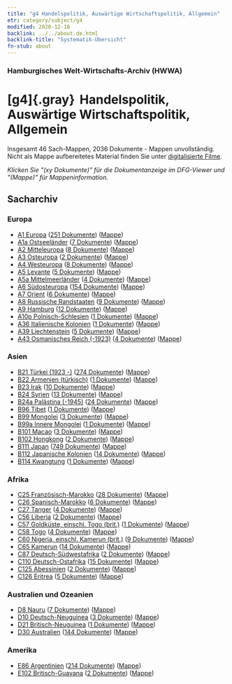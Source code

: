 ```yaml
---
title: "g4 Handelspolitik, Auswärtige Wirtschaftspolitik, Allgemein"
etr: category/subject/g4
modified: 2020-12-18
backlink: ../../about.de.html
backlink-title: "Systematik-Übersicht"
fn-stub: about
---
```


### Hamburgisches Welt-Wirtschafts-Archiv (HWWA)
# [g4]{.gray}&#8201; Handelspolitik, Auswärtige Wirtschaftspolitik, Allgemein&#160; 




Insgesamt 46 Sach-Mappen, 2036 Dokumente - Mappen unvollständig.
Nicht als Mappe aufbereitetes Material finden Sie unter [digitalisierte Filme](/film/h1_sh).

_Klicken Sie "(xy Dokumente)" für die Dokumentanzeige im DFG-Viewer und "(Mappe)" für Mappeninformation._

## Sacharchiv




### Europa

- [A1 Europa](../../../geo/about.de.html#A1) (<a href="https://dfg-viewer.de/show/?tx_dlf[id]=https://pm20.zbw.eu/mets/sh/1408xx/140892/1444xx/144470/public.mets.de.xml" target="_blank">251 Dokumente</a>) ([Mappe](http://purl.org/pressemappe20/folder/sh/140892,144470))
- [A1a Ostseeländer](../../../geo/about.de.html#A1a) (<a href="https://dfg-viewer.de/show/?tx_dlf[id]=https://pm20.zbw.eu/mets/sh/1408xx/140894/1444xx/144470/public.mets.de.xml" target="_blank">7 Dokumente</a>) ([Mappe](http://purl.org/pressemappe20/folder/sh/140894,144470))
- [A2 Mitteleuropa](../../../geo/about.de.html#A2) (<a href="https://dfg-viewer.de/show/?tx_dlf[id]=https://pm20.zbw.eu/mets/sh/1408xx/140895/1444xx/144470/public.mets.de.xml" target="_blank">8 Dokumente</a>) ([Mappe](http://purl.org/pressemappe20/folder/sh/140895,144470))
- [A3 Osteuropa](../../../geo/about.de.html#A3) (<a href="https://dfg-viewer.de/show/?tx_dlf[id]=https://pm20.zbw.eu/mets/sh/1408xx/140896/1444xx/144470/public.mets.de.xml" target="_blank">2 Dokumente</a>) ([Mappe](http://purl.org/pressemappe20/folder/sh/140896,144470))
- [A4 Westeuropa](../../../geo/about.de.html#A4) (<a href="https://dfg-viewer.de/show/?tx_dlf[id]=https://pm20.zbw.eu/mets/sh/1408xx/140897/1444xx/144470/public.mets.de.xml" target="_blank">8 Dokumente</a>) ([Mappe](http://purl.org/pressemappe20/folder/sh/140897,144470))
- [A5 Levante](../../../geo/about.de.html#A5) (<a href="https://dfg-viewer.de/show/?tx_dlf[id]=https://pm20.zbw.eu/mets/sh/1408xx/140898/1444xx/144470/public.mets.de.xml" target="_blank">5 Dokumente</a>) ([Mappe](http://purl.org/pressemappe20/folder/sh/140898,144470))
- [A5a Mittelmeerländer](../../../geo/about.de.html#A5a) (<a href="https://dfg-viewer.de/show/?tx_dlf[id]=https://pm20.zbw.eu/mets/sh/1408xx/140899/1444xx/144470/public.mets.de.xml" target="_blank">4 Dokumente</a>) ([Mappe](http://purl.org/pressemappe20/folder/sh/140899,144470))
- [A6 Südosteuropa](../../../geo/about.de.html#A6) (<a href="https://dfg-viewer.de/show/?tx_dlf[id]=https://pm20.zbw.eu/mets/sh/1409xx/140900/1444xx/144470/public.mets.de.xml" target="_blank">154 Dokumente</a>) ([Mappe](http://purl.org/pressemappe20/folder/sh/140900,144470))
- [A7 Orient](../../../geo/about.de.html#A7) (<a href="https://dfg-viewer.de/show/?tx_dlf[id]=https://pm20.zbw.eu/mets/sh/1409xx/140902/1444xx/144470/public.mets.de.xml" target="_blank">6 Dokumente</a>) ([Mappe](http://purl.org/pressemappe20/folder/sh/140902,144470))
- [A8 Russische Randstaaten](../../../geo/about.de.html#A8) (<a href="https://dfg-viewer.de/show/?tx_dlf[id]=https://pm20.zbw.eu/mets/sh/1409xx/140904/1444xx/144470/public.mets.de.xml" target="_blank">9 Dokumente</a>) ([Mappe](http://purl.org/pressemappe20/folder/sh/140904,144470))
- [A9 Hamburg](../../../geo/about.de.html#A9) (<a href="https://dfg-viewer.de/show/?tx_dlf[id]=https://pm20.zbw.eu/mets/sh/1409xx/140905/1444xx/144470/public.mets.de.xml" target="_blank">12 Dokumente</a>) ([Mappe](http://purl.org/pressemappe20/folder/sh/140905,144470))
- [A10p Polnisch-Schlesien](../../../geo/about.de.html#A10p) (<a href="https://dfg-viewer.de/show/?tx_dlf[id]=https://pm20.zbw.eu/mets/sh/1409xx/140951/1444xx/144470/public.mets.de.xml" target="_blank">1 Dokumente</a>) ([Mappe](http://purl.org/pressemappe20/folder/sh/140951,144470))
- [A36 Italienische Kolonien](../../../geo/about.de.html#A36) (<a href="https://dfg-viewer.de/show/?tx_dlf[id]=https://pm20.zbw.eu/mets/sh/1410xx/141012/1444xx/144470/public.mets.de.xml" target="_blank">1 Dokumente</a>) ([Mappe](http://purl.org/pressemappe20/folder/sh/141012,144470))
- [A39 Liechtenstein](../../../geo/about.de.html#A39) (<a href="https://dfg-viewer.de/show/?tx_dlf[id]=https://pm20.zbw.eu/mets/sh/1410xx/141016/1444xx/144470/public.mets.de.xml" target="_blank">5 Dokumente</a>) ([Mappe](http://purl.org/pressemappe20/folder/sh/141016,144470))
- [A43 Osmanisches Reich (-1923)](../../../geo/about.de.html#A43) (<a href="https://dfg-viewer.de/show/?tx_dlf[id]=https://pm20.zbw.eu/mets/sh/1410xx/141034/1444xx/144470/public.mets.de.xml" target="_blank">4 Dokumente</a>) ([Mappe](http://purl.org/pressemappe20/folder/sh/141034,144470))

### Asien

- [B21 Türkei (1923 -)](../../../geo/about.de.html#B21) (<a href="https://dfg-viewer.de/show/?tx_dlf[id]=https://pm20.zbw.eu/mets/sh/1411xx/141111/1444xx/144470/public.mets.de.xml" target="_blank">274 Dokumente</a>) ([Mappe](http://purl.org/pressemappe20/folder/sh/141111,144470))
- [B22 Armenien (türkisch)](../../../geo/about.de.html#B22) (<a href="https://dfg-viewer.de/show/?tx_dlf[id]=https://pm20.zbw.eu/mets/sh/1411xx/141112/1444xx/144470/public.mets.de.xml" target="_blank">1 Dokumente</a>) ([Mappe](http://purl.org/pressemappe20/folder/sh/141112,144470))
- [B23 Irak](../../../geo/about.de.html#B23) (<a href="https://dfg-viewer.de/show/?tx_dlf[id]=https://pm20.zbw.eu/mets/sh/1411xx/141113/1444xx/144470/public.mets.de.xml" target="_blank">10 Dokumente</a>) ([Mappe](http://purl.org/pressemappe20/folder/sh/141113,144470))
- [B24 Syrien](../../../geo/about.de.html#B24) (<a href="https://dfg-viewer.de/show/?tx_dlf[id]=https://pm20.zbw.eu/mets/sh/1411xx/141114/1444xx/144470/public.mets.de.xml" target="_blank">13 Dokumente</a>) ([Mappe](http://purl.org/pressemappe20/folder/sh/141114,144470))
- [B24a Palästina (-1945)](../../../geo/about.de.html#B24a) (<a href="https://dfg-viewer.de/show/?tx_dlf[id]=https://pm20.zbw.eu/mets/sh/1411xx/141115/1444xx/144470/public.mets.de.xml" target="_blank">24 Dokumente</a>) ([Mappe](http://purl.org/pressemappe20/folder/sh/141115,144470))
- [B96 Tibet](../../../geo/about.de.html#B96) (<a href="https://dfg-viewer.de/show/?tx_dlf[id]=https://pm20.zbw.eu/mets/sh/1412xx/141259/1444xx/144470/public.mets.de.xml" target="_blank">1 Dokumente</a>) ([Mappe](http://purl.org/pressemappe20/folder/sh/141259,144470))
- [B99 Mongolei](../../../geo/about.de.html#B99) (<a href="https://dfg-viewer.de/show/?tx_dlf[id]=https://pm20.zbw.eu/mets/sh/1412xx/141261/1444xx/144470/public.mets.de.xml" target="_blank">3 Dokumente</a>) ([Mappe](http://purl.org/pressemappe20/folder/sh/141261,144470))
- [B99a Innere Mongolei](../../../geo/about.de.html#B99a) (<a href="https://dfg-viewer.de/show/?tx_dlf[id]=https://pm20.zbw.eu/mets/sh/1412xx/141264/1444xx/144470/public.mets.de.xml" target="_blank">1 Dokumente</a>) ([Mappe](http://purl.org/pressemappe20/folder/sh/141264,144470))
- [B101 Macao](../../../geo/about.de.html#B101) (<a href="https://dfg-viewer.de/show/?tx_dlf[id]=https://pm20.zbw.eu/mets/sh/1412xx/141267/1444xx/144470/public.mets.de.xml" target="_blank">3 Dokumente</a>) ([Mappe](http://purl.org/pressemappe20/folder/sh/141267,144470))
- [B102 Hongkong](../../../geo/about.de.html#B102) (<a href="https://dfg-viewer.de/show/?tx_dlf[id]=https://pm20.zbw.eu/mets/sh/1412xx/141268/1444xx/144470/public.mets.de.xml" target="_blank">2 Dokumente</a>) ([Mappe](http://purl.org/pressemappe20/folder/sh/141268,144470))
- [B111 Japan](../../../geo/about.de.html#B111) (<a href="https://dfg-viewer.de/show/?tx_dlf[id]=https://pm20.zbw.eu/mets/sh/1412xx/141272/1444xx/144470/public.mets.de.xml" target="_blank">749 Dokumente</a>) ([Mappe](http://purl.org/pressemappe20/folder/sh/141272,144470))
- [B112 Japanische Kolonien](../../../geo/about.de.html#B112) (<a href="https://dfg-viewer.de/show/?tx_dlf[id]=https://pm20.zbw.eu/mets/sh/1412xx/141273/1444xx/144470/public.mets.de.xml" target="_blank">14 Dokumente</a>) ([Mappe](http://purl.org/pressemappe20/folder/sh/141273,144470))
- [B114 Kwangtung](../../../geo/about.de.html#B114) (<a href="https://dfg-viewer.de/show/?tx_dlf[id]=https://pm20.zbw.eu/mets/sh/1412xx/141275/1444xx/144470/public.mets.de.xml" target="_blank">1 Dokumente</a>) ([Mappe](http://purl.org/pressemappe20/folder/sh/141275,144470))

### Afrika

- [C25 Französisch-Marokko](../../../geo/about.de.html#C25) (<a href="https://dfg-viewer.de/show/?tx_dlf[id]=https://pm20.zbw.eu/mets/sh/1413xx/141358/1444xx/144470/public.mets.de.xml" target="_blank">28 Dokumente</a>) ([Mappe](http://purl.org/pressemappe20/folder/sh/141358,144470))
- [C26 Spanisch-Marokko](../../../geo/about.de.html#C26) (<a href="https://dfg-viewer.de/show/?tx_dlf[id]=https://pm20.zbw.eu/mets/sh/1413xx/141359/1444xx/144470/public.mets.de.xml" target="_blank">6 Dokumente</a>) ([Mappe](http://purl.org/pressemappe20/folder/sh/141359,144470))
- [C27 Tanger](../../../geo/about.de.html#C27) (<a href="https://dfg-viewer.de/show/?tx_dlf[id]=https://pm20.zbw.eu/mets/sh/1413xx/141360/1444xx/144470/public.mets.de.xml" target="_blank">4 Dokumente</a>) ([Mappe](http://purl.org/pressemappe20/folder/sh/141360,144470))
- [C56 Liberia](../../../geo/about.de.html#C56) (<a href="https://dfg-viewer.de/show/?tx_dlf[id]=https://pm20.zbw.eu/mets/sh/1414xx/141405/1444xx/144470/public.mets.de.xml" target="_blank">2 Dokumente</a>) ([Mappe](http://purl.org/pressemappe20/folder/sh/141405,144470))
- [C57 Goldküste, einschl. Togo (brit.)](../../../geo/about.de.html#C57) (<a href="https://dfg-viewer.de/show/?tx_dlf[id]=https://pm20.zbw.eu/mets/sh/1414xx/141406/1444xx/144470/public.mets.de.xml" target="_blank">1 Dokumente</a>) ([Mappe](http://purl.org/pressemappe20/folder/sh/141406,144470))
- [C58 Togo](../../../geo/about.de.html#C58) (<a href="https://dfg-viewer.de/show/?tx_dlf[id]=https://pm20.zbw.eu/mets/sh/1414xx/141408/1444xx/144470/public.mets.de.xml" target="_blank">4 Dokumente</a>) ([Mappe](http://purl.org/pressemappe20/folder/sh/141408,144470))
- [C60 Nigeria, einschl. Kamerun (brit.)](../../../geo/about.de.html#C60) (<a href="https://dfg-viewer.de/show/?tx_dlf[id]=https://pm20.zbw.eu/mets/sh/1414xx/141409/1444xx/144470/public.mets.de.xml" target="_blank">9 Dokumente</a>) ([Mappe](http://purl.org/pressemappe20/folder/sh/141409,144470))
- [C65 Kamerun](../../../geo/about.de.html#C65) (<a href="https://dfg-viewer.de/show/?tx_dlf[id]=https://pm20.zbw.eu/mets/sh/1414xx/141410/1444xx/144470/public.mets.de.xml" target="_blank">14 Dokumente</a>) ([Mappe](http://purl.org/pressemappe20/folder/sh/141410,144470))
- [C87 Deutsch-Südwestafrika](../../../geo/about.de.html#C87) (<a href="https://dfg-viewer.de/show/?tx_dlf[id]=https://pm20.zbw.eu/mets/sh/1414xx/141450/1444xx/144470/public.mets.de.xml" target="_blank">2 Dokumente</a>) ([Mappe](http://purl.org/pressemappe20/folder/sh/141450,144470))
- [C110 Deutsch-Ostafrika](../../../geo/about.de.html#C110) (<a href="https://dfg-viewer.de/show/?tx_dlf[id]=https://pm20.zbw.eu/mets/sh/1414xx/141471/1444xx/144470/public.mets.de.xml" target="_blank">15 Dokumente</a>) ([Mappe](http://purl.org/pressemappe20/folder/sh/141471,144470))
- [C125 Abessinien](../../../geo/about.de.html#C125) (<a href="https://dfg-viewer.de/show/?tx_dlf[id]=https://pm20.zbw.eu/mets/sh/1414xx/141482/1444xx/144470/public.mets.de.xml" target="_blank">2 Dokumente</a>) ([Mappe](http://purl.org/pressemappe20/folder/sh/141482,144470))
- [C126 Eritrea](../../../geo/about.de.html#C126) (<a href="https://dfg-viewer.de/show/?tx_dlf[id]=https://pm20.zbw.eu/mets/sh/1414xx/141483/1444xx/144470/public.mets.de.xml" target="_blank">5 Dokumente</a>) ([Mappe](http://purl.org/pressemappe20/folder/sh/141483,144470))

### Australien und Ozeanien

- [D8 Nauru](../../../geo/about.de.html#D8) (<a href="https://dfg-viewer.de/show/?tx_dlf[id]=https://pm20.zbw.eu/mets/sh/1415xx/141599/1444xx/144470/public.mets.de.xml" target="_blank">7 Dokumente</a>) ([Mappe](http://purl.org/pressemappe20/folder/sh/141599,144470))
- [D10 Deutsch-Neuguinea](../../../geo/about.de.html#D10) (<a href="https://dfg-viewer.de/show/?tx_dlf[id]=https://pm20.zbw.eu/mets/sh/1416xx/141601/1444xx/144470/public.mets.de.xml" target="_blank">3 Dokumente</a>) ([Mappe](http://purl.org/pressemappe20/folder/sh/141601,144470))
- [D21 Britisch-Neuguinea](../../../geo/about.de.html#D21) (<a href="https://dfg-viewer.de/show/?tx_dlf[id]=https://pm20.zbw.eu/mets/sh/1416xx/141620/1444xx/144470/public.mets.de.xml" target="_blank">1 Dokumente</a>) ([Mappe](http://purl.org/pressemappe20/folder/sh/141620,144470))
- [D30 Australien](../../../geo/about.de.html#D30) (<a href="https://dfg-viewer.de/show/?tx_dlf[id]=https://pm20.zbw.eu/mets/sh/1416xx/141621/1444xx/144470/public.mets.de.xml" target="_blank">144 Dokumente</a>) ([Mappe](http://purl.org/pressemappe20/folder/sh/141621,144470))

### Amerika

- [E86 Argentinien](../../../geo/about.de.html#E86) (<a href="https://dfg-viewer.de/show/?tx_dlf[id]=https://pm20.zbw.eu/mets/sh/1416xx/141692/1444xx/144470/public.mets.de.xml" target="_blank">214 Dokumente</a>) ([Mappe](http://purl.org/pressemappe20/folder/sh/141692,144470))
- [E102 Britisch-Guayana](../../../geo/about.de.html#E102) (<a href="https://dfg-viewer.de/show/?tx_dlf[id]=https://pm20.zbw.eu/mets/sh/1417xx/141700/1444xx/144470/public.mets.de.xml" target="_blank">2 Dokumente</a>) ([Mappe](http://purl.org/pressemappe20/folder/sh/141700,144470))


